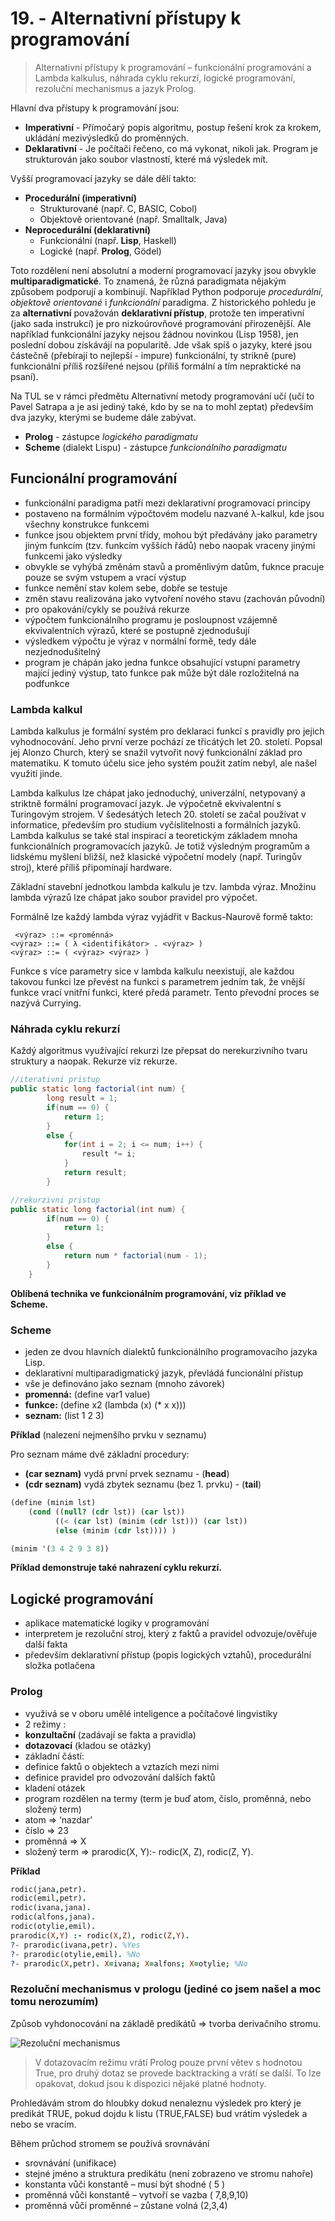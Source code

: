 # 19. - Alternativní přístupy k programování
>Alternativní přístupy k programování – funkcionální programování a Lambda kalkulus, náhrada cyklu rekurzí, logické programování, rezoluční mechanismus a jazyk Prolog.

Hlavní dva přístupy k programování jsou:

- **Imperativní** - Přímočarý popis algoritmu, postup řešení krok za krokem, ukládání mezivýsledků do proměnných.
- **Deklarativní** - Je počítači řečeno, co má vykonat, nikoli jak. Program je strukturován jako soubor vlastností, které má výsledek mít.

Vyšší programovací jazyky se dále dělí takto:

- **Procedurální (imperativní)**
  - Strukturované (např. C, BASIC, Cobol)
  - Objektově orientované (např. Smalltalk, Java)
- **Neprocedurální (deklarativní)**
  - Funkcionální (např. **Lisp**, Haskell)
  - Logické (např. **Prolog**, Gödel)

Toto rozdělení není absolutní a moderní  programovací jazyky jsou obvykle **multiparadigmatické**. To znamená, že různá paradigmata nějakým způsobem podporují a kombinují. Například Python podporuje *procedurální*, *objektově orientované* i *funkcionální* paradigma. Z historického pohledu je za **alternativní** považován **deklarativní přístup**, protože ten imperativní (jako sada instrukcí) je pro nizkoúrovňové programování přirozenější.  Ale například funkcionální jazyky nejsou žádnou novinkou (Lisp 1958), jen poslední dobou získávájí na popularitě. Jde však spíš o jazyky, které jsou částečně (přebírají to nejlepší - impure) funkcionální, ty strikně (pure) funkcionální příliš rozšířené nejsou (příliš formální a tím nepraktické na psaní).

Na TUL se v rámci předmětu Alternativní metody programování učí (učí to Pavel Satrapa a je asi jediný také, kdo by se na to mohl zeptat) především dva jazyky, kterými se budeme dále zabývat.

- **Prolog** - zástupce *logického paradigmatu*
- **Scheme** (dialekt Lispu)  - zástupce *funkcionálního paradigmatu*

## Funcionální programování

- funkcionální paradigma patří mezi deklarativní programovací principy
- postaveno na formálním výpočtovém modelu nazvané λ-kalkul, kde jsou všechny konstrukce funkcemi
- funkce jsou objektem první třídy, mohou být předávány jako parametry jiným funkcím (tzv. funkcím vyšších řádů) nebo naopak vraceny jinými funkcemi jako výsledky
- obvykle se vyhýbá změnám stavů a proměnlivým datům, fuknce pracuje pouze se svým vstupem a vrací výstup
- funkce nemění stav kolem sebe, dobře se testuje
- změn stavu realizována jako vytvoření nového stavu (zachován původní)
- pro opakování/cykly se používá rekurze
- výpočtem funkcionálního programu je posloupnost vzájemně ekvivalentních výrazů, které se postupně zjednodušují 
- výsledkem výpočtu je výraz v normální formě, tedy dále nezjednodušitelný
- program je chápán jako jedna funkce obsahující vstupní parametry mající jediný výstup, tato funkce pak může být dále rozložitelná na podfunkce

### Lambda kalkul
Lambda kalkulus je formální systém pro deklaraci funkcí s pravidly pro jejich vyhodnocování. Jeho první verze pochází ze třicátých let 20. století. Popsal jej Alonzo Church, který se snažil vytvořit nový funkcionální základ pro matematiku. K tomuto účelu sice jeho systém použit zatím nebyl, ale našel využití jinde.

Lambda kalkulus lze chápat jako jednoduchý, univerzální, netypovaný a striktně formální programovací jazyk. Je výpočetně ekvivalentní s Turingovým strojem. V šedesátých letech 20. století se začal používat v informatice, především pro studium vyčíslitelnosti a formálních jazyků. Lambda kalkulus se také stal inspirací a teoretickým základem mnoha funkcionálních programovacích jazyků. Je totiž výsledným programům a lidskému myšlení bližší, než klasické výpočetní modely (např. Turingův stroj), které příliš připomínají hardware.

Základní stavební jednotkou lambda kalkulu je tzv. lambda výraz. Množinu lambda výrazů lze chápat jako soubor pravidel pro výpočet.

Formálně lze každý lambda výraz vyjádřit v Backus-Naurově formě takto:

```
 <výraz> ::= <proměnná>
<výraz> ::= ( λ <identifikátor> . <výraz> )
<výraz> ::= ( <výraz> <výraz> )
```

Funkce s více parametry sice v lambda kalkulu neexistují, ale každou takovou funkci lze převést na funkci s parametrem jedním tak, že vnější funkce vrací vnitřní funkci, které předá parametr. Tento převodní proces se nazývá Currying.


### Náhrada cyklu rekurzí
Každý algoritmus využívající rekurzi lze přepsat do nerekurzivního tvaru struktury a naopak. Rekurze viz rekurze.

```java
//iterativni pristup
public static long factorial(int num) {
        long result = 1;
        if(num == 0) {
            return 1;
        }
        else {
            for(int i = 2; i <= num; i++) {
                result *= i;
            }
            return result;
        }

//rekurzivni pristup
public static long factorial(int num) {
        if(num == 0) {
            return 1;
        }
        else {
            return num * factorial(num - 1);
        }
    }
```

**Oblíbená technika ve funkcionálním programování, viz příklad ve Scheme.**

### Scheme
- jeden ze dvou hlavních dialektů funkcionálního programovacího jazyka Lisp.
- deklarativní multiparadigmatický jazyk, převládá funcionální přístup
- vše je definováno jako seznam (mnoho závorek)
 - **promenná:** (define var1 value)  
 - **funkce:** (define x2 (lambda (x) (* x x)))
 - **seznam:** (list 1 2 3)

**Příklad** (nalezení nejmenšího prvku v seznamu)

Pro seznam máme dvě základní procedury:

- **(car seznam)** vydá první prvek seznamu - (**head**)
- **(cdr seznam)** vydá zbytek seznamu (bez 1. prvku) - (**tail**)

```scheme
(define (minim lst)
    (cond ((null? (cdr lst)) (car lst))
          ((< (car lst) (minim (cdr lst))) (car lst))
          (else (minim (cdr lst)))) )

(minim '(3 4 2 9 3 8)) 
```

**Příklad demonstruje také nahrazení cyklu rekurzí.**

## Logické programování

- aplikace matematické logiky v programování
- interpretem je rezoluční stroj, který z faktů a pravidel odvozuje/ověřuje další fakta
- především deklarativní přístup (popis logických vztahů), procedurální složka potlačena

### Prolog

- využivá se v oboru umělé inteligence a počítačové lingvistiky
- 2 režimy :
 - **konzultační** (zadávají se fakta a pravidla)
 - **dotazovací** (kladou se otázky)
- základní částí:
 - definice faktů o objektech a vztazích mezi nimi
 - definice pravidel pro odvozování dalších faktů
 - kladení otázek
- program rozdělen na termy (term je buď atom, číslo, proměnná, nebo složený term)
 - atom => ‘nazdar’
 -  číslo => 23
 - proměnná => X
 - složený term => prarodic(X, Y):- rodic(X, Z), rodic(Z, Y).

**Příklad**

```prolog
rodic(jana,petr).
rodic(emil,petr).
rodic(ivana,jana).
rodic(alfons,jana).
rodic(otylie,emil).
prarodic(X,Y) :- rodic(X,Z), rodic(Z,Y).
?- prarodic(ivana,petr). %Yes
?- prarodic(otylie,emil). %No
?- prarodic(X,petr). X=ivana; X=alfons; X=otylie; %No
```

### Rezoluční mechanismus v prologu (jediné co jsem našel a moc tomu nerozumím)
Způsob vyhdonocování na základě predikátů => tvorba derivačního stromu.

![Rezoluční mechanismus](19_rezolucni_mechanismus.png)

> V dotazovacím režimu vrátí Prolog pouze první větev s hodnotou True, pro druhý dotaz se provede backtracking a vrátí se další. To lze opakovat, dokud jsou k dispozici nějaké platné hodnoty.

Prohledávám strom do hloubky dokud nenaleznu výsledek pro který je predikát TRUE, pokud dojdu k listu (TRUE,FALSE) bud vrátím výsledek a nebo se vracím.

Během průchod stromem se používá srovnávání

- srovnávání (unifikace)
 - stejné jméno a struktura predikátu (není zobrazeno ve stromu nahoře)
 - konstanta vůči konstantě – musí být shodné ( 5 )
 - proměnná vůči konstantě – vytvoří se vazba ( 7,8,9,10)
 - proměnná vůči proměnné – zůstane volná (2,3,4)



